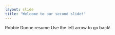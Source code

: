 ```yaml
---
layout: slide
title: "Welcome to our second slide!"
---
```

Robbie Dunne resume
Use the left arrow to go back!
